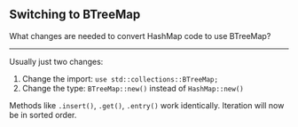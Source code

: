 ## Switching to BTreeMap

What changes are needed to convert HashMap code to use BTreeMap?

---

Usually just two changes:
1. Change the import: `use std::collections::BTreeMap;`
2. Change the type: `BTreeMap::new()` instead of `HashMap::new()`

Methods like `.insert()`, `.get()`, `.entry()` work identically. Iteration will now be in sorted order.

